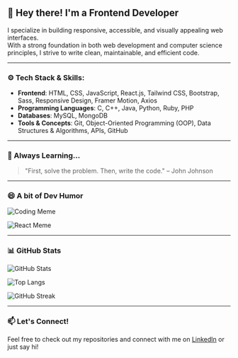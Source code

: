 ## 👋 Hey there! I'm a Frontend Developer

I specialize in building responsive, accessible, and visually appealing web interfaces.  
With a strong foundation in both web development and computer science principles, I strive to write clean, maintainable, and efficient code.

---

### ⚙️ Tech Stack & Skills:

- **Frontend**: HTML, CSS, JavaScript, React.js, Tailwind CSS, Bootstrap, Sass, Responsive Design, Framer Motion, Axios
- **Programming Languages**: C, C++, Java, Python, Ruby, PHP
- **Databases**: MySQL, MongoDB
- **Tools & Concepts**: Git, Object-Oriented Programming (OOP), Data Structures & Algorithms, APIs, GitHub

---

### 🧠 Always Learning...

> "First, solve the problem. Then, write the code." – John Johnson

---

### 😄 A bit of Dev Humor

![Coding Meme](https://i.pinimg.com/originals/1a/34/32/1a3432ff17c69e060dfad2f27590fddf.jpg)

![React Meme](https://preview.redd.it/why-do-react-developers-prefer-react-v0-svjxw7m23pea1.jpg?width=640&crop=smart&auto=webp&s=f6ef0f72c1dbe649173b06c72c8d305fb71e57ea)

---

### 📊 GitHub Stats

![GitHub Stats](https://github-readme-stats.vercel.app/api?username=shimaafathi123&show_icons=true&theme=radical)

![Top Langs](https://github-readme-stats.vercel.app/api/top-langs/?username=shimaafathi123&layout=compact&theme=radical)

![GitHub Streak](https://github-readme-streak-stats.herokuapp.com?user=shimaafathi123&theme=radical&date_format=M%20j%5B%2C%20Y%5D)

---

### 📫 Let's Connect!

Feel free to check out my repositories and connect with me on [LinkedIn]([https://www.linkedin.com](https://www.linkedin.com/in/shimaafathielsayed/)) or just say hi!

